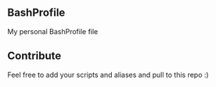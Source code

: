 ## BashProfile
My personal BashProfile file

## Contribute 
Feel free to add your scripts and aliases and pull to this repo :) 

